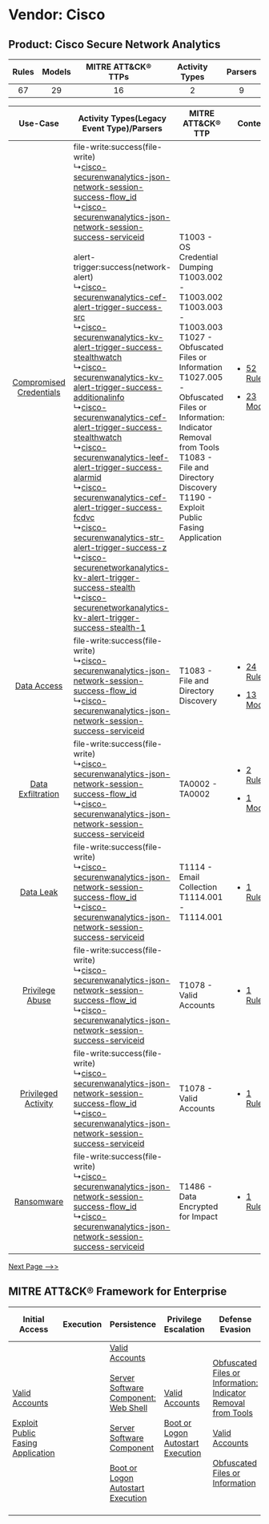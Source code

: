 Vendor: Cisco
=============
Product: Cisco Secure Network Analytics
---------------------------------------
| Rules | Models | MITRE ATT&CK® TTPs | Activity Types | Parsers |
|:-----:|:------:|:------------------:|:--------------:|:-------:|
|  67   |   29   |         16         |       2        |    9    |

|    Use-Case    | Activity Types(Legacy Event Type)/Parsers    | MITRE ATT&CK® TTP    | Content    |
|:----:| ---- | ---- | ---- |
| [Compromised Credentials](../../../UseCases/uc_compromised_credentials.md) |  file-write:success(file-write)<br> ↳[cisco-securenwanalytics-json-network-session-success-flow_id](Ps/pC_ciscosecurenwanalyticsjsonnetworksessionsuccessflow_id.md)<br> ↳[cisco-securenwanalytics-json-network-session-success-serviceid](Ps/pC_ciscosecurenwanalyticsjsonnetworksessionsuccessserviceid.md)<br><br> alert-trigger:success(network-alert)<br> ↳[cisco-securenwanalytics-cef-alert-trigger-success-src](Ps/pC_ciscosecurenwanalyticscefalerttriggersuccesssrc.md)<br> ↳[cisco-securenwanalytics-kv-alert-trigger-success-stealthwatch](Ps/pC_ciscosecurenwanalyticskvalerttriggersuccessstealthwatch.md)<br> ↳[cisco-securenwanalytics-kv-alert-trigger-success-additionalinfo](Ps/pC_ciscosecurenwanalyticskvalerttriggersuccessadditionalinfo.md)<br> ↳[cisco-securenwanalytics-cef-alert-trigger-success-stealthwatch](Ps/pC_ciscosecurenwanalyticscefalerttriggersuccessstealthwatch.md)<br> ↳[cisco-securenwanalytics-leef-alert-trigger-success-alarmid](Ps/pC_ciscosecurenwanalyticsleefalerttriggersuccessalarmid.md)<br> ↳[cisco-securenwanalytics-cef-alert-trigger-success-fcdvc](Ps/pC_ciscosecurenwanalyticscefalerttriggersuccessfcdvc.md)<br> ↳[cisco-securenwanalytics-str-alert-trigger-success-z](Ps/pC_ciscosecurenwanalyticsstralerttriggersuccessz.md)<br> ↳[cisco-securenetworkanalytics-kv-alert-trigger-success-stealth](Ps/pC_ciscosecurenetworkanalyticskvalerttriggersuccessstealth.md)<br> ↳[cisco-securenetworkanalytics-kv-alert-trigger-success-stealth-1](Ps/pC_ciscosecurenetworkanalyticskvalerttriggersuccessstealth1.md)<br> | T1003 - OS Credential Dumping<br>T1003.002 - T1003.002<br>T1003.003 - T1003.003<br>T1027 - Obfuscated Files or Information<br>T1027.005 - Obfuscated Files or Information: Indicator Removal from Tools<br>T1083 - File and Directory Discovery<br>T1190 - Exploit Public Fasing Application<br> | [<ul><li>52 Rules</li></ul><ul><li>23 Models</li></ul>](RM/r_m_cisco_cisco_secure_network_analytics_Compromised_Credentials.md) |
|    [Data Access](../../../UseCases/uc_data_access.md)    |  file-write:success(file-write)<br> ↳[cisco-securenwanalytics-json-network-session-success-flow_id](Ps/pC_ciscosecurenwanalyticsjsonnetworksessionsuccessflow_id.md)<br> ↳[cisco-securenwanalytics-json-network-session-success-serviceid](Ps/pC_ciscosecurenwanalyticsjsonnetworksessionsuccessserviceid.md)<br>    | T1083 - File and Directory Discovery<br>    | [<ul><li>24 Rules</li></ul><ul><li>13 Models</li></ul>](RM/r_m_cisco_cisco_secure_network_analytics_Data_Access.md)    |
|       [Data Exfiltration](../../../UseCases/uc_data_exfiltration.md)       |  file-write:success(file-write)<br> ↳[cisco-securenwanalytics-json-network-session-success-flow_id](Ps/pC_ciscosecurenwanalyticsjsonnetworksessionsuccessflow_id.md)<br> ↳[cisco-securenwanalytics-json-network-session-success-serviceid](Ps/pC_ciscosecurenwanalyticsjsonnetworksessionsuccessserviceid.md)<br>    | TA0002 - TA0002<br>    | [<ul><li>2 Rules</li></ul><ul><li>1 Models</li></ul>](RM/r_m_cisco_cisco_secure_network_analytics_Data_Exfiltration.md)         |
|    [Data Leak](../../../UseCases/uc_data_leak.md)    |  file-write:success(file-write)<br> ↳[cisco-securenwanalytics-json-network-session-success-flow_id](Ps/pC_ciscosecurenwanalyticsjsonnetworksessionsuccessflow_id.md)<br> ↳[cisco-securenwanalytics-json-network-session-success-serviceid](Ps/pC_ciscosecurenwanalyticsjsonnetworksessionsuccessserviceid.md)<br>    | T1114 - Email Collection<br>T1114.001 - T1114.001<br>    | [<ul><li>1 Rules</li></ul>](RM/r_m_cisco_cisco_secure_network_analytics_Data_Leak.md)    |
|         [Privilege Abuse](../../../UseCases/uc_privilege_abuse.md)         |  file-write:success(file-write)<br> ↳[cisco-securenwanalytics-json-network-session-success-flow_id](Ps/pC_ciscosecurenwanalyticsjsonnetworksessionsuccessflow_id.md)<br> ↳[cisco-securenwanalytics-json-network-session-success-serviceid](Ps/pC_ciscosecurenwanalyticsjsonnetworksessionsuccessserviceid.md)<br>    | T1078 - Valid Accounts<br>    | [<ul><li>1 Rules</li></ul>](RM/r_m_cisco_cisco_secure_network_analytics_Privilege_Abuse.md)    |
|     [Privileged Activity](../../../UseCases/uc_privileged_activity.md)     |  file-write:success(file-write)<br> ↳[cisco-securenwanalytics-json-network-session-success-flow_id](Ps/pC_ciscosecurenwanalyticsjsonnetworksessionsuccessflow_id.md)<br> ↳[cisco-securenwanalytics-json-network-session-success-serviceid](Ps/pC_ciscosecurenwanalyticsjsonnetworksessionsuccessserviceid.md)<br>    | T1078 - Valid Accounts<br>    | [<ul><li>1 Rules</li></ul>](RM/r_m_cisco_cisco_secure_network_analytics_Privileged_Activity.md)    |
|    [Ransomware](../../../UseCases/uc_ransomware.md)    |  file-write:success(file-write)<br> ↳[cisco-securenwanalytics-json-network-session-success-flow_id](Ps/pC_ciscosecurenwanalyticsjsonnetworksessionsuccessflow_id.md)<br> ↳[cisco-securenwanalytics-json-network-session-success-serviceid](Ps/pC_ciscosecurenwanalyticsjsonnetworksessionsuccessserviceid.md)<br>    | T1486 - Data Encrypted for Impact<br>    | [<ul><li>1 Rules</li></ul>](RM/r_m_cisco_cisco_secure_network_analytics_Ransomware.md)    |
[Next Page -->>](2_ds_cisco_cisco_secure_network_analytics.md)

MITRE ATT&CK® Framework for Enterprise
--------------------------------------
| Initial Access                                                                                                                                            | Execution | Persistence                                                                                                                                                                                                                                                                                                                          | Privilege Escalation                                                                                                                                      | Defense Evasion                                                                                                                                                                                                                                                               | Credential Access                                                          | Discovery                                                                         | Lateral Movement | Collection                                                            | Command and Control | Exfiltration | Impact                                                                         |
| --------------------------------------------------------------------------------------------------------------------------------------------------------- | --------- | ------------------------------------------------------------------------------------------------------------------------------------------------------------------------------------------------------------------------------------------------------------------------------------------------------------------------------------ | --------------------------------------------------------------------------------------------------------------------------------------------------------- | ----------------------------------------------------------------------------------------------------------------------------------------------------------------------------------------------------------------------------------------------------------------------------- | -------------------------------------------------------------------------- | --------------------------------------------------------------------------------- | ---------------- | --------------------------------------------------------------------- | ------------------- | ------------ | ------------------------------------------------------------------------------ |
| [Valid Accounts](https://attack.mitre.org/techniques/T1078)<br><br>[Exploit Public Fasing Application](https://attack.mitre.org/techniques/T1190)<br><br> |           | [Valid Accounts](https://attack.mitre.org/techniques/T1078)<br><br>[Server Software Component: Web Shell](https://attack.mitre.org/techniques/T1505/003)<br><br>[Server Software Component](https://attack.mitre.org/techniques/T1505)<br><br>[Boot or Logon Autostart Execution](https://attack.mitre.org/techniques/T1547)<br><br> | [Valid Accounts](https://attack.mitre.org/techniques/T1078)<br><br>[Boot or Logon Autostart Execution](https://attack.mitre.org/techniques/T1547)<br><br> | [Obfuscated Files or Information: Indicator Removal from Tools](https://attack.mitre.org/techniques/T1027/005)<br><br>[Valid Accounts](https://attack.mitre.org/techniques/T1078)<br><br>[Obfuscated Files or Information](https://attack.mitre.org/techniques/T1027)<br><br> | [OS Credential Dumping](https://attack.mitre.org/techniques/T1003)<br><br> | [File and Directory Discovery](https://attack.mitre.org/techniques/T1083)<br><br> |                  | [Email Collection](https://attack.mitre.org/techniques/T1114)<br><br> |                     |              | [Data Encrypted for Impact](https://attack.mitre.org/techniques/T1486)<br><br> |